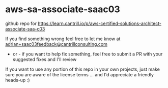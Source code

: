 # aws-sa-associate-saac03

github repo for https://learn.cantrill.io/p/aws-certified-solutions-architect-associate-saa-c03

If you find something wrong feel free to let me know at  adrian+saac03feedback@cantrillconsulting.com
- or - 
if you want to help fix something, feel free to submit a PR with your suggested fixes and I'll review

If you want to use any portion of this repo in your own projects, just make sure you are aware of the license terms ... and I'd appreciate a friendly heads-up :)
